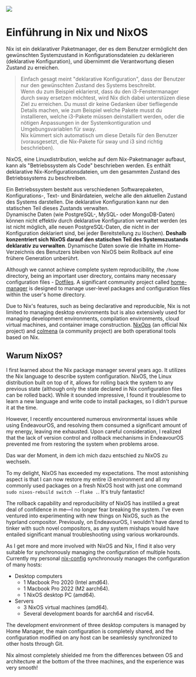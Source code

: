 ![](/nixos-and-flakes-book.webp)

# Einführung in Nix und NixOS

Nix ist ein deklarativer Paketmanager, der es dem Benutzer ermöglicht den 
gewünschten Systemzustand in Konfigurationsdateien zu deklarieren (deklarative 
Konfiguration), und übernimmt die Verantwortung diesen Zustand zu erreichen.

>Einfach gesagt meint "deklarative Konfiguration", dass der Benutzer nur den 
gewünschten Zustand des Systems beschreibt.  
Wenn du zum Beispiel eklarierst, dass du den i3-Fenstermanager durch sway 
ersetzen möchtest, wird Nix dich dabei unterstüzen diese Ziel zu erreichen. Du 
musst dir keine Gedanken über tiefliegende Details machen, wie zum Beispiel 
welche Pakete musst du installieren, welche i3-Pakete müssen deinstalliert 
werden, oder die nötigen Anpassungen in der Systemkontiguration und 
Umgebungsvariablen für sway.  
Nix kümmert sich automatisch um diese Details für den Benutzer (vorausgesetzt, 
die Nix-Pakete für sway und i3 sind richtig beschrieben).

NixOS, eine Linuxdistribution, welche auf dem Nix-Paketmanager aufbaut, kann als 
"Betriebssystem als Code" beschrieben werden. Es enthält deklarative 
Nix-Konfigurationsdateien, um den gesammten Zustand des Betriebssystems zu 
beschreiben.

Ein Betriebssystem besteht aus verschiedenen Softwarepaketen, Konfigurations-, 
Text- und Binärdateien, welche alle den aktuellen Zustand des Systems darstellen. 
Die deklarative Konfiguration kann nur den statischen Teil dieses Zustands 
verwalten.  
Dynamische Daten (wie PostgreSQL-, MySQL- oder MongoDB-Daten) können nicht 
effektiv durch deklarative Konfiguration verwaltet werden (es ist nicht möglich, 
alle neuen PostgreSQL-Daten, die nicht in der Konfiguration deklariert sind, bei 
jeder Bereitstellung zu löschen). **Deshalb konzentriert sich NixOS darauf den 
statischen Teil des Systemszustands deklarativ zu verwalten**. Dynamische Daten 
sowie die Inhalte im Home-Verzeichnis des Benutzers bleiben von NixOS beim 
Rollback auf eine frühere Generation unberührt.

Although we cannot achieve complete system reproducibility, the `/home` directory, being an important user directory, contains many necessary configuration files - [Dotfiles](https://wiki.archlinux.org/title/Dotfiles). A significant community project called [home-manager](https://github.com/nix-community/home-manager) is designed to manage user-level packages and configuration files within the user's home directory.

Due to Nix's features, such as being declarative and reproducible, Nix is not limited to managing desktop environments but is also extensively used for managing development environments, compilation environments, cloud virtual machines, and container image construction. [NixOps](https://github.com/NixOS/nixops) (an official Nix project) and [colmena](https://github.com/zhaofengli/colmena) (a community project) are both operational tools based on Nix.

## Warum NixOS?

I first learned about the Nix package manager several years ago. It utilizes the Nix language to describe system configuration. NixOS, the Linux distribution built on top of it, allows for rolling back the system to any previous state (although only the state declared in Nix configuration files can be rolled back). While it sounded impressive, I found it troublesome to learn a new language and write code to install packages, so I didn't pursue it at the time.

However, I recently encountered numerous environmental issues while using EndeavourOS, and resolving them consumed a significant amount of my energy, leaving me exhausted. Upon careful consideration, I realized that the lack of version control and rollback mechanisms in EndeavourOS prevented me from restoring the system when problems arose.

Das war der Moment, in dem ich mich dazu entschied zu NixOS zu wechseln.

To my delight, NixOS has exceeded my expectations. The most astonishing aspect is that I can now restore my entire i3 environment and all my commonly used packages on a fresh NixOS host with just one command `sudo nixos-rebuild switch --flake .`. It's truly fantastic!

The rollback capability and reproducibility of NixOS has instilled a great deal of
confidence in me—I no longer fear breaking the system. I've even ventured into experimenting with new things on NixOS, such as the hyprland compositor. Previously, on EndeavourOS, I wouldn't have dared to tinker with such novel compositors, as any system mishaps would have entailed significant manual troubleshooting using various workarounds.

As I get more and more involved with NixOS and Nix, I find it also very suitable for synchronously managing the configuration of multiple hosts. Currently my personal [nix-config](https://github.com/ryan4yin/nix-config) synchronously manages the configuration of many hosts:

- Desktop computers
  - 1 Macbook Pro 2020 (Intel amd64).
  - 1 Macbook Pro 2022 (M2 aarch64).
  - 1 NixOS desktop PC (amd64).
- Servers
  - 3 NixOS virtual machines (amd64).
  - Several development boards for aarch64 and riscv64.

The development environment of three desktop computers is managed by Home Manager, the main configuration is completely shared, and the configuration modified on any host can be seamlessly synchronized to other hosts through Git.

Nix almost completely shielded me from the differences between OS and architecture at the bottom of the three machines, and the experience was very smooth!
